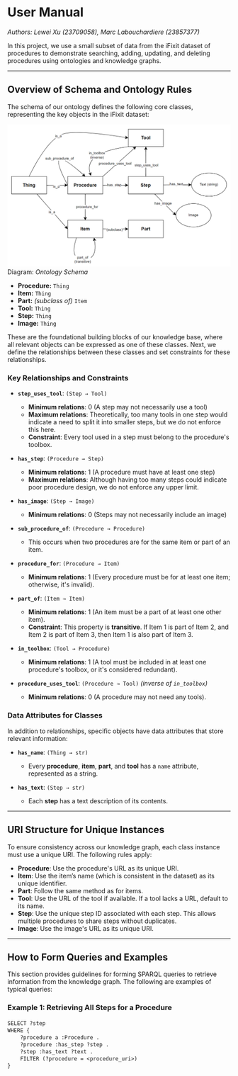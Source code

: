 # User Manual  
*Authors: Lewei Xu (23709058), Marc Labouchardiere (23857377)*  

In this project, we use a small subset of data from the iFixit dataset of procedures to demonstrate searching, adding, updating, and deleting procedures using ontologies and knowledge graphs.

---

## Overview of Schema and Ontology Rules  

The schema of our ontology defines the following core classes, representing the key objects in the iFixit dataset:  

![Ontology Schema](images/schema-white.png)
Diagram: *Ontology Schema*

- **Procedure:** `Thing`
- **Item:** `Thing`
- **Part:** _(subclass of)_ `Item`
- **Tool:** `Thing`
- **Step:** `Thing`
- **Image:** `Thing`

These are the foundational building blocks of our knowledge base, where all relevant objects can be expressed as one of these classes. Next, we define the relationships between these classes and set constraints for these relationships.

### Key Relationships and Constraints  
- **`step_uses_tool`**: `(Step → Tool)`  
    - **Minimum relations**: 0 (A step may not necessarily use a tool)  
    - **Maximum relations**: Theoretically, too many tools in one step would indicate a need to split it into smaller steps, but we do not enforce this here.  
    - **Constraint**: Every tool used in a step must belong to the procedure's toolbox.  
      
- **`has_step`**: `(Procedure → Step)`  
    - **Minimum relations**: 1 (A procedure must have at least one step)  
    - **Maximum relations**: Although having too many steps could indicate poor procedure design, we do not enforce any upper limit.  

- **`has_image`**: `(Step → Image)`  
    - **Minimum relations**: 0 (Steps may not necessarily include an image)  

- **`sub_procedure_of`**: `(Procedure → Procedure)`  
    - This occurs when two procedures are for the same item or part of an item.

- **`procedure_for`**: `(Procedure → Item)`  
    - **Minimum relations**: 1 (Every procedure must be for at least one item; otherwise, it's invalid).  

- **`part_of`**: `(Item → Item)`  
    - **Minimum relations**: 1 (An item must be a part of at least one other item).  
    - **Constraint**: This property is **transitive**. If Item 1 is part of Item 2, and Item 2 is part of Item 3, then Item 1 is also part of Item 3.  

- **`in_toolbox`**: `(Tool → Procedure)`  
    - **Minimum relations**: 1 (A tool must be included in at least one procedure's toolbox, or it's considered redundant).  

- **`procedure_uses_tool`**: `(Procedure → Tool)` _(inverse of `in_toolbox`)_  
    - **Minimum relations**: 0 (A procedure may not need any tools).

### Data Attributes for Classes  
In addition to relationships, specific objects have data attributes that store relevant information:

- **`has_name`**: `(Thing → str)`  
    - Every **procedure**, **item**, **part**, and **tool** has a `name` attribute, represented as a string.  

- **`has_text`**: `(Step → str)`  
    - Each **step** has a text description of its contents.

---

## URI Structure for Unique Instances  

To ensure consistency across our knowledge graph, each class instance must use a unique URI. The following rules apply:

- **Procedure**: Use the procedure's URL as its unique URI.
- **Item**: Use the item’s name (which is consistent in the dataset) as its unique identifier.
- **Part**: Follow the same method as for items.
- **Tool**: Use the URL of the tool if available. If a tool lacks a URL, default to its name.
- **Step**: Use the unique step ID associated with each step. This allows multiple procedures to share steps without duplicates.
- **Image**: Use the image's URL as its unique URI.

---

## How to Form Queries and Examples  

This section provides guidelines for forming SPARQL queries to retrieve information from the knowledge graph. The following are examples of typical queries:

### Example 1: Retrieving All Steps for a Procedure
```sparql
SELECT ?step
WHERE {
    ?procedure a :Procedure .
    ?procedure :has_step ?step .
    ?step :has_text ?text .
    FILTER (?procedure = <procedure_uri>)
}
